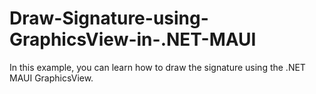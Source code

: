 # Draw-Signature-using-GraphicsView-in-.NET-MAUI
In this example, you can learn how to draw the signature using the .NET MAUI GraphicsView. 
